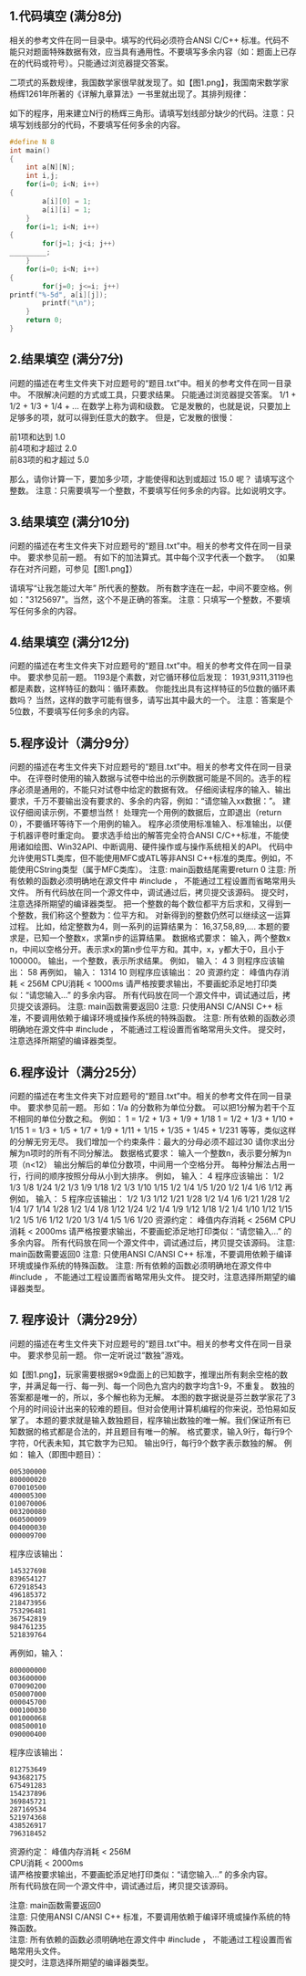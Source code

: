 ## 1.代码填空 (满分8分)
 
相关的参考文件在同一目录中。填写的代码必须符合ANSI C/C++ 标准。代码不能只对题面特殊数据有效，应当具有通用性。不要填写多余内容（如：题面上已存在的代码或符号）。只能通过浏览器提交答案。  

二项式的系数规律，我国数学家很早就发现了。如【图1.png】，我国南宋数学家杨辉1261年所著的《详解九章算法》一书里就出现了。其排列规律：
 
如下的程序，用来建立N行的杨辉三角形。请填写划线部分缺少的代码。注意：只填写划线部分的代码，不要填写任何多余的内容。


```C++
#define N 8
int main()
{
	int a[N][N];
	int i,j;
	for(i=0; i<N; i++)
{
		a[i][0] = 1;
		a[i][i] = 1;
	}
	for(i=1; i<N; i++)
{
		for(j=1; j<i; j++) 
_________;
	}
	for(i=0; i<N; i++)
{
		for(j=0; j<=i; j++)	
printf("%-5d", a[i][j]);
		printf("\n");
	}
	return 0;
}
```

## 2.结果填空 (满分7分)
问题的描述在考生文件夹下对应题号的“题目.txt”中。相关的参考文件在同一目录中。
不限解决问题的方式或工具，只要求结果。
只能通过浏览器提交答案。
1/1 + 1/2 + 1/3 + 1/4 + ... 在数学上称为调和级数。
它是发散的，也就是说，只要加上足够多的项，就可以得到任意大的数字。
但是，它发散的很慢：

前1项和达到 1.0  
前4项和才超过 2.0  
前83项的和才超过 5.0  

那么，请你计算一下，要加多少项，才能使得和达到或超过 15.0 呢？
请填写这个整数。
注意：只需要填写一个整数，不要填写任何多余的内容。比如说明文字。
## 3.结果填空 (满分10分)
问题的描述在考生文件夹下对应题号的“题目.txt”中。相关的参考文件在同一目录中。
要求参见前一题。
有如下的加法算式。其中每个汉字代表一个数字。
（如果存在对齐问题，可参见【图1.png】）
 
请填写“让我怎能过大年” 所代表的整数。
所有数字连在一起，中间不要空格。例如："3125697"。当然，这个不是正确的答案。
注意：只填写一个整数，不要填写任何多余的内容。
## 4.结果填空 (满分12分)
问题的描述在考生文件夹下对应题号的“题目.txt”中。相关的参考文件在同一目录中。
要求参见前一题。
1193是个素数，对它循环移位后发现：
1931,9311,3119也都是素数，这样特征的数叫：循环素数。
你能找出具有这样特征的5位数的循环素数吗？
当然，这样的数字可能有很多，请写出其中最大的一个。
注意：答案是个5位数，不要填写任何多余的内容。

## 5.程序设计（满分9分）
问题的描述在考生文件夹下对应题号的“题目.txt”中。相关的参考文件在同一目录中。
在评卷时使用的输入数据与试卷中给出的示例数据可能是不同的。选手的程序必须是通用的，不能只对试卷中给定的数据有效。
仔细阅读程序的输入、输出要求，千万不要输出没有要求的、多余的内容，例如：“请您输入xx数据：”。
建议仔细阅读示例，不要想当然！
处理完一个用例的数据后，立即退出（return 0），不要循环等待下一个用例的输入。
程序必须使用标准输入、标准输出，以便于机器评卷时重定向。
要求选手给出的解答完全符合ANSI C/C++标准，不能使用诸如绘图、Win32API、中断调用、硬件操作或与操作系统相关的API。
代码中允许使用STL类库，但不能使用MFC或ATL等非ANSI C++标准的类库。例如，不能使用CString类型（属于MFC类库）。
注意: main函数结尾需要return 0
注意: 所有依赖的函数必须明确地在源文件中 #include <xxx>， 不能通过工程设置而省略常用头文件。
所有代码放在同一个源文件中，调试通过后，拷贝提交该源码。
提交时，注意选择所期望的编译器类型。
把一个整数的每个数位都平方后求和，又得到一个整数，我们称这个整数为：位平方和。
对新得到的整数仍然可以继续这一运算过程。
比如，给定整数为4，则一系列的运算结果为：
16,37,58,89,....
本题的要求是，已知一个整数x，求第n步的运算结果。
数据格式要求：
输入，两个整数x n，中间以空格分开。表示求x的第n步位平方和。其中，x，y都大于0，且小于100000。
输出，一个整数，表示所求结果。
例如，
输入：
4 3
则程序应该输出：
58
再例如，
输入：
1314 10
则程序应该输出：
20
资源约定：
峰值内存消耗 < 256M
CPU消耗  < 1000ms
请严格按要求输出，不要画蛇添足地打印类似：“请您输入...” 的多余内容。
所有代码放在同一个源文件中，调试通过后，拷贝提交该源码。
注意: main函数需要返回0
注意: 只使用ANSI C/ANSI C++ 标准，不要调用依赖于编译环境或操作系统的特殊函数。
注意: 所有依赖的函数必须明确地在源文件中 #include <xxx>， 不能通过工程设置而省略常用头文件。
提交时，注意选择所期望的编译器类型。
## 6.程序设计（满分25分）
问题的描述在考生文件夹下对应题号的“题目.txt”中。相关的参考文件在同一目录中。
要求参见前一题。
形如：1/a 的分数称为单位分数。
可以把1分解为若干个互不相同的单位分数之和。
例如：
1 = 1/2 + 1/3 + 1/9 + 1/18
1 = 1/2 + 1/3 + 1/10 + 1/15
1 = 1/3 + 1/5 + 1/7 + 1/9 + 1/11 + 1/15 + 1/35 + 1/45 + 1/231
等等，类似这样的分解无穷无尽。
我们增加一个约束条件：最大的分母必须不超过30
请你求出分解为n项时的所有不同分解法。
数据格式要求：
输入一个整数n，表示要分解为n项（n<12）
输出分解后的单位分数项，中间用一个空格分开。
每种分解法占用一行，行间的顺序按照分母从小到大排序。
例如，
输入：
4
程序应该输出：
1/2 1/3 1/8 1/24
1/2 1/3 1/9 1/18
1/2 1/3 1/10 1/15
1/2 1/4 1/5 1/20
1/2 1/4 1/6 1/12
再例如，
输入：
5
程序应该输出：
1/2 1/3 1/12 1/21 1/28
1/2 1/4 1/6 1/21 1/28
1/2 1/4 1/7 1/14 1/28
1/2 1/4 1/8 1/12 1/24
1/2 1/4 1/9 1/12 1/18
1/2 1/4 1/10 1/12 1/15
1/2 1/5 1/6 1/12 1/20
1/3 1/4 1/5 1/6 1/20
资源约定：
峰值内存消耗 < 256M
CPU消耗  < 2000ms
请严格按要求输出，不要画蛇添足地打印类似：“请您输入...” 的多余内容。
所有代码放在同一个源文件中，调试通过后，拷贝提交该源码。
注意: main函数需要返回0
注意: 只使用ANSI C/ANSI C++ 标准，不要调用依赖于编译环境或操作系统的特殊函数。
注意: 所有依赖的函数必须明确地在源文件中 #include <xxx>， 不能通过工程设置而省略常用头文件。
提交时，注意选择所期望的编译器类型。

## 7.	程序设计（满分29分）
问题的描述在考生文件夹下对应题号的“题目.txt”中。相关的参考文件在同一目录中。
要求参见前一题。
你一定听说过“数独”游戏。
 
如【图1.png】，玩家需要根据9×9盘面上的已知数字，推理出所有剩余空格的数字，并满足每一行、每一列、每一个同色九宫内的数字均含1-9，不重复。
数独的答案都是唯一的，所以，多个解也称为无解。
本图的数字据说是芬兰数学家花了3个月的时间设计出来的较难的题目。但对会使用计算机编程的你来说，恐怕易如反掌了。
本题的要求就是输入数独题目，程序输出数独的唯一解。我们保证所有已知数据的格式都是合法的，并且题目有唯一的解。
格式要求，输入9行，每行9个字符，0代表未知，其它数字为已知。
输出9行，每行9个数字表示数独的解。
例如：
输入（即图中题目）：

	005300000
	800000020
	070010500
	400005300
	010070006
	003200080
	060500009
	004000030
	000009700
程序应该输出：

	145327698
	839654127
	672918543
	496185372
	218473956
	753296481
	367542819
	984761235
	521839764

再例如，输入：

	800000000
	003600000
	070090200
	050007000
	000045700
	000100030
	001000068
	008500010
	090000400

程序应该输出：

	812753649
	943682175
	675491283
	154237896
	369845721
	287169534
	521974368
	438526917
	796318452

资源约定：
峰值内存消耗 < 256M  
CPU消耗  < 2000ms  
请严格按要求输出，不要画蛇添足地打印类似：“请您输入...” 的多余内容。  
所有代码放在同一个源文件中，调试通过后，拷贝提交该源码。

注意: main函数需要返回0  
注意: 只使用ANSI C/ANSI C++ 标准，不要调用依赖于编译环境或操作系统的特殊函数。  
注意: 所有依赖的函数必须明确地在源文件中 #include <xxx>， 不能通过工程设置而省略常用头文件。  
提交时，注意选择所期望的编译器类型。  
